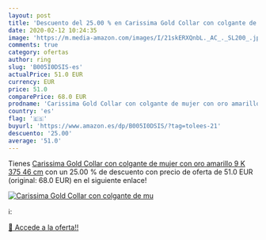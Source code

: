 ```yaml
---
layout: post
title: 'Descuento del 25.00 % en Carissima Gold Collar con colgante de mu'
date: 2020-02-12 10:24:35
image: 'https://m.media-amazon.com/images/I/21skERXQnbL._AC_._SL200_.jpg'
comments: true
category: ofertas
author: ring
slug: 'B005I0DSIS-es'
actualPrice: 51.0 EUR
currency: EUR
price: 51.0
comparePrice: 68.0 EUR
prodname: 'Carissima Gold Collar con colgante de mujer con oro amarillo 9 K  375   46 cm'
country: 'es'
flag: '🇪🇸'
buyurl: 'https://www.amazon.es/dp/B005I0DSIS/?tag=tolees-21'
descuento: '25.00'
average: '51.0'
---
```


Tienes [Carissima Gold Collar con colgante de mujer con oro amarillo 9 K  375   46 cm](https://www.amazon.es/dp/B005I0DSIS/?tag=tolees-21) con un 25.00 % de descuento con precio de oferta de 51.0 EUR (original: 68.0 EUR) en el siguiente enlace!

[![Carissima Gold Collar con colgante de mu](https://m.media-amazon.com/images/I/21skERXQnbL._AC_._SL200_.jpg)](https://www.amazon.es/dp/B005I0DSIS/?tag=tolees-21)

ℹ️:


[🛒 Accede a la oferta!!](https://www.amazon.es/dp/B005I0DSIS/?tag=tolees-21)
